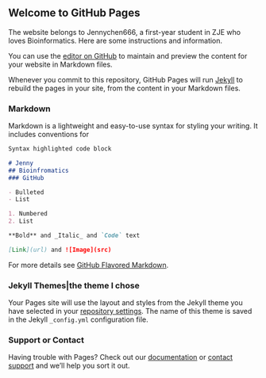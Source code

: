 ## Welcome to GitHub Pages
The website belongs to Jennychen666, a first-year student in ZJE who loves Bioinformatics.
Here are some instructions and information.

You can use the [editor on GitHub](https://github.com/Jennychen666/Jennychen666.github.io/edit/master/index.md) to maintain and preview the content for your website in Markdown files.

Whenever you commit to this repository, GitHub Pages will run [Jekyll](https://jekyllrb.com/) to rebuild the pages in your site, from the content in your Markdown files.

### Markdown

Markdown is a lightweight and easy-to-use syntax for styling your writing. It includes conventions for

```markdown
Syntax highlighted code block

# Jenny
## Bioinfromatics
### GitHub

- Bulleted
- List

1. Numbered
2. List

**Bold** and _Italic_ and `Code` text

[Link](url) and ![Image](src)
```

For more details see [GitHub Flavored Markdown](https://guides.github.com/features/mastering-markdown/).

### Jekyll Themes|the theme I chose

Your Pages site will use the layout and styles from the Jekyll theme you have selected in your [repository settings](https://github.com/Jennychen666/Jennychen666.github.io/settings). The name of this theme is saved in the Jekyll `_config.yml` configuration file.

### Support or Contact

Having trouble with Pages? Check out our [documentation](https://help.github.com/categories/github-pages-basics/) or [contact support](https://github.com/contact) and we’ll help you sort it out.

